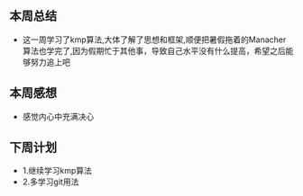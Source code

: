 ## 本周总结
+ 这一周学习了kmp算法,大体了解了思想和框架,顺便把暑假拖着的Manacher算法也学完了,因为假期忙于其他事，导致自己水平没有什么提高，希望之后能够努力追上吧
## 本周感想
+ 感觉内心中充满决心
## 下周计划
+ 1.继续学习kmp算法
+ 2.多学习git用法

